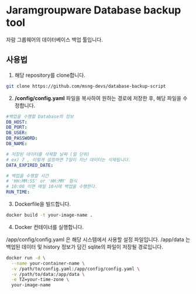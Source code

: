 # Jaramgroupware Database backup tool
자람 그룹웨어의 데이터베이스 백업 툴입니다.

## 사용법
1. 해당 repository를 clone합니다.
```bash
git clone https://github.com/msng-devs/database-backup-script
```
2. **/config/config.yaml** 파일을 복사하여 원하는 경로에 저장한 후, 해당 파일을 수정합니다.
```yaml
#백업을 수행할 Database의 정보
DB_HOST:
DB_PORT:
DB_USER:
DB_PASSWORD:
DB_NAME:

# 저장된 데이터를 삭제할 날짜 (일 단위)
# ex) 7 , 이렇게 설정하면 7일이 지난 데이터는 삭제됩니다.
DATA_EXPIRED_DATE:

# 백업을 수행할 시간
# 'HH:MM:SS' or 'HH:MM' 형식
# 10:00 이면 매일 10시에 백업을 수행한다.
RUN_TIME:
```
3. Dockerfile을 빌드합니다.
```bash
docker build -t your-image-name .
```
4. Docker 컨테이너를 실행합니다.

/app/config/config.yaml 은 해당 시스템에서 사용할 설정 파일입니다.
/app/data 는 백업된 데이터 및 history 정보가 담긴 sqlite의 파일이 저장될 경로입니다.
```bash
docker run -d \
  --name your-container-name \
  -v /path/to/config.yaml:/app/config/config.yaml \
  -v /path/to/data:/app/data \
  -e TZ=your-time-zone \
  your-image-name
```